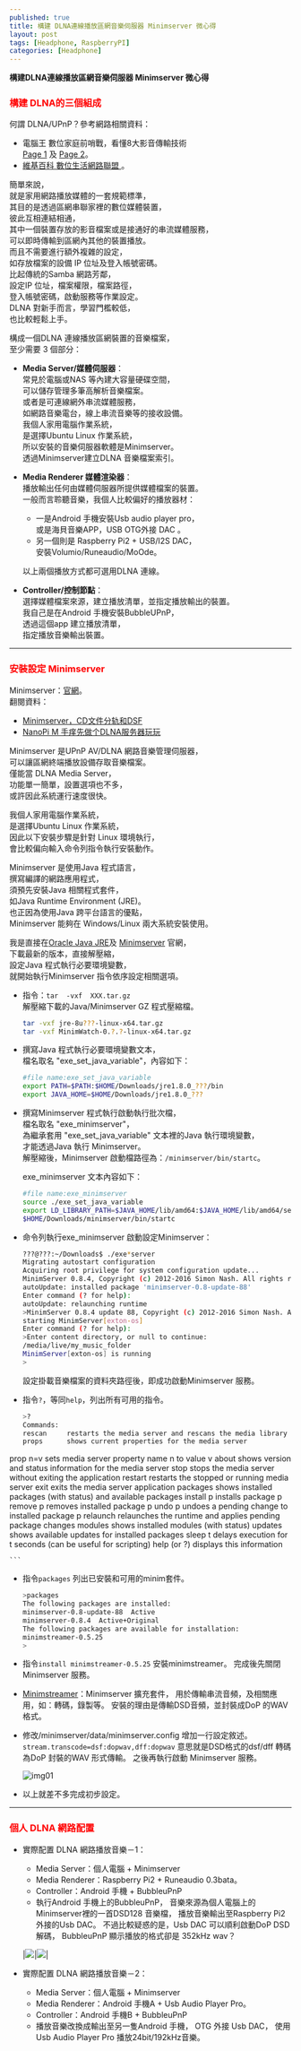 ```yaml
---
published: true
title: 構建 DLNA連線播放區網音樂伺服器 Minimserver 微心得
layout: post
tags: [Headphone, RaspberryPI]
categories: [Headphone]
---
```


**構建DLNA連線播放區網音樂伺服器 Minimserver 微心得**   
    
### <font color="red">構建 DLNA的三個組成</font>    
    
何謂 DLNA/UPnP？參考網路相關資料：    

* 電腦王 數位家庭前哨戰，看懂8大影音傳輸技術    
   [Page 1][1] 及 [Page 2][2]。   
* [維基百科 數位生活網路聯盟 ][3]。   
    
簡單來說，    
就是家用網路播放媒體的一套規範標準，    
其目的是透過區網串聯家裡的數位媒體裝置，    
彼此互相連結相通，    
其中一個裝置存放的影音檔案或是接通好的串流媒體服務，    
可以即時傳輸到區網內其他的裝置播放。    
而且不需要進行額外複雜的設定，    
如存放檔案的設備 IP 位址及登入帳號密碼。    
比起傳統的Samba 網路芳鄰，    
設定IP 位址，檔案權限，檔案路徑，   
登入帳號密碼，啟動服務等作業設定。    
DLNA 對新手而言，學習門檻較低，   
也比較輕鬆上手。    

構成一個DLNA 連線播放區網裝置的音樂檔案，   
至少需要 3 個部分：   

* **Media Server/媒體伺服器**：   
   常見於電腦或NAS 等內建大容量硬碟空間，   
   可以儲存管理多筆高解析音樂檔案。   
   或者是可連線網外串流媒體服務，   
   如網路音樂電台，線上串流音樂等的接收設備。   
   我個人家用電腦作業系統，   
   是選擇Ubuntu Linux 作業系統，    
   所以安裝的音樂伺服器軟體是Minimserver。    
   透過Minimserver建立DLNA 音樂檔案索引。   
* **Media Renderer 媒體渲染器**：   
  播放輸出任何由媒體伺服器所提供媒體檔案的裝置。    
  一般而言聆聽音樂，我個人比較偏好的播放器材：    
  
   *  一是Android 手機安裝Usb audio player pro，    
      或是海貝音樂APP，USB OTG外接 DAC 。   
   *  另一個則是 Raspberry Pi2 + USB/I2S DAC，    
      安裝Volumio/Runeaudio/MoOde。   

    以上兩個播放方式都可選用DLNA 連線。   
* **Controller/控制節點**：   
  選擇媒體檔案來源，建立播放清單，並指定播放輸出的裝置。    
  我自己是在Android 手機安裝BubbleUPnP，    
  透過這個app 建立播放清單，    
  指定播放音樂輸出裝置。    

-----------------

### <font color="red">安裝設定 Minimserver</font>     

Minimserver：[官網][4]。    
翻閱資料：    

* [<span lang="zh-Hans">Minimserver，CD文件分轨和DSF</span>][5]   
* [<span lang="zh-Hans">NanoPi M 手痒先做个DLNA服务器玩玩</span>][8]    

Minimserver 是UPnP AV/DLNA 網路音樂管理伺服器，   
可以讓區網終端播放設備存取音樂檔案。    
僅能當 DLNA Media Server，    
功能單一簡單，設置選項也不多，    
或許因此系統運行速度很快。    

我個人家用電腦作業系統，    
是選擇Ubuntu Linux 作業系統，     
因此以下安裝步驟是針對 Linux 環境執行，   
會比較偏向輸入命令列指令執行安裝動作。    

Minimserver 是使用Java 程式語言，   
撰寫編譯的網路應用程式，    
須預先安裝Java 相關程式套件，   
如Java Runtime Environment (JRE)。    
也正因為使用Java 跨平台語言的優點，   
Minimserver 能夠在 Windows/Linux 兩大系統安裝使用。   

我是直接在[Oracle Java JRE][6]及 [Minimserver][7] 官網，    
下載最新的版本，直接解壓縮，    
設定Java 程式執行必要環境變數，   
就開始執行Minimserver 指令依序設定相關選項。    

* 指令：```tar  -vxf  XXX.tar.gz```   
  解壓縮下載的Java/Minimserver GZ 程式壓縮檔。    
  
    ```bash   
    tar -vxf jre-8u???-linux-x64.tar.gz
    tar -vxf MinimWatch-0.?.?-linux-x64.tar.gz
    ```
* 撰寫Java 程式執行必要環境變數文本，   
  檔名取名 "exe_set_java_variable"，內容如下：    

    ```bash
    #file name:exe_set_java_variable
    export PATH=$PATH:$HOME/Downloads/jre1.8.0_???/bin
    export JAVA_HOME=$HOME/Downloads/jre1.8.0_???
    ```
* 撰寫Minimserver 程式執行啟動執行批次檔，    
  檔名取名 "exe_minimserver"，    
  為繼承套用 "exe_set_java_variable" 文本裡的Java 執行環境變數，    
  才能透過Java 執行 Minimserver。   
  解壓縮後，Minimserver 啟動檔路徑為：```/minimserver/bin/startc```。   
  
  exe_minimserver 文本內容如下：    

    ```bash
    #file name:exe_minimserver
    source ./exe_set_java_variable
    export LD_LIBRARY_PATH=$JAVA_HOME/lib/amd64:$JAVA_HOME/lib/amd64/server
    $HOME/Downloads/minimserver/bin/startc
    ```  
        
* 命令列執行exe_minimserver 啟動設定Minimserver：   
 
    ```bash
    ???@???:~/Downloads$ ./exe*server
    Migrating autostart configuration
    Acquiring root privilege for system configuration update...
    MinimServer 0.8.4, Copyright (c) 2012-2016 Simon Nash. All rights reserved.
    autoUpdate: installed package 'minimserver-0.8-update-88'
    Enter command (? for help):
    autoUpdate: relaunching runtime
    >MinimServer 0.8.4 update 88, Copyright (c) 2012-2016 Simon Nash. All rights reserved.
    starting MinimServer[exton-os]
    Enter command (? for help):
    >Enter content directory, or null to continue:
    /media/live/my_music_folder
    MinimServer[exton-os] is running
    >
    ```
    設定掛載音樂檔案的資料夾路徑後，即成功啟動Minimserver 服務。    

* 指令```?```，等同```help```，列出所有可用的指令。   

    ```bash
    >?
    Commands:
    rescan     restarts the media server and rescans the media library
    props      shows current properties for the media server
 prop n=v   sets media server property name n to value v
 about      shows version and status information for the media server
 stop       stops the media server without exiting the application
 restart    restarts the stopped or running media server
 exit       exits the media server application
 packages   shows installed packages (with status) and available packages
 install p  installs package p
 remove p   removes installed package p
 undo p     undoes a pending change to installed package p
 relaunch   relaunches the runtime and applies pending package changes
 modules    shows installed modules (with status)
 updates    shows available updates for installed packages
 sleep t    delays execution for t seconds (can be useful for scripting)
 help       (or ?) displays this information
>
    ```

* 指令```packages``` 列出已安裝和可用的minim套件。

    ```bash
    >packages
    The following packages are installed:
    minimserver-0.8-update-88  Active
    minimserver-0.8.4  Active+Original
    The following packages are available for installation:
    minimstreamer-0.5.25
    >
    ```

* 指令```install minimstreamer-0.5.25``` 安裝minimstreamer。
  完成後先關閉Minimserver 服務。

* [Minimstreamer][9]：Minimserver 擴充套件，
  用於傳輸串流音頻，及相關應用，如：轉碼，錄製等。
  安裝的理由是傳輸DSD音頻，並封裝成DoP 的WAV 格式。

* 修改/minimserver/data/minimserver.config 增加一行設定敘述。
  ```stream.transcode=dsf:dopwav,dff:dopwav```
  意思就是DSD格式的dsf/dff 轉碼為DoP 封裝的WAV 形式傳輸。
  之後再執行啟動 Minimserver 服務。

  ![img01][img01]

* 以上就差不多完成初步設定。

-----------------

### <font color="red">個人 DLNA 網路配置</font> 

* 實際配置 DLNA 網路播放音樂－1：
    * Media Server：個人電腦 + Minimserver 
    * Media Renderer：Raspberry Pi2 + Runeaudio 0.3bata。
    * Controller：Android 手機 + BubbleuPnP 
    * 執行Android 手機上的BubbleuPnP，
      音樂來源為個人電腦上的Minimserver裡的一首DSD128 音樂檔，
      播放音樂輸出至Raspberry Pi2 外接的Usb DAC。
      不過比較疑惑的是，Usb DAC 可以順利啟動DoP DSD解碼，
      BubbleuPnP 顯示播放的格式卻是 352kHz wav？

    |[![][img22]][img21]|[![][img24]][img23]|

* 實際配置 DLNA 網路播放音樂－2：
    * Media Server：個人電腦 + Minimserver 
    * Media Renderer：Android 手機A + Usb Audio Player Pro。
    * Controller：Android 手機B + BubbleuPnP 
    * 播放音樂改換成輸出至另一隻Android 手機，
      OTG 外接 Usb DAC，
      使用Usb Audio Player Pro 播放24bit/192kHz音樂。

[1]: http://www.techbang.com/posts/15545-digital-home-skirmish-read-8-a-v-transmission-technologies
[2]: http://www.techbang.com/posts/15545-digital-home-skirmish-read-8-a-v-transmission-technologies?page=2
[3]: https://zh.wikipedia.org/zh-tw/%E6%95%B8%E4%BD%8D%E7%94%9F%E6%B4%BB%E7%B6%B2%E8%B7%AF%E8%81%AF%E7%9B%9F
[4]: http://minimserver.com/
[5]: http://blog.sina.cn/dpool/blog/s/blog_5372b4a00102vp9o.html
[6]: http://www.oracle.com/technetwork/java/javase/downloads/jre8-downloads-2133155.html
[7]: http://minimserver.com/downloads/index.html
[8]: 
http://bbs.ickey.cn/community/forum.php?mod=viewthread&tid=63912
[9]: http://minimstreamer.com/userguide.html
[img01]: https://res.cloudinary.com/shengshampoo/image/upload/s--1U88ZnQM--/v1472898747/Screenshot_from_2016-09-03_15-53-261-fs8_r2k97w.png
[img21]: https://res.cloudinary.com/shengshampoo/image/upload/s--DaTX4HDk--/v1472899944/Screenshot_2016-09-03-08-42-311-fs8_jrfjld.png
[img22]: https://res.cloudinary.com/shengshampoo/image/upload/s--u2kO5Ip6--/v1472899944/Screenshot_2016-09-03-08-42-312-fs8_e51or4.png
[img23]: https://res.cloudinary.com/shengshampoo/image/upload/s--c_eEPOh9--/v1472899445/Screenshot_2016-09-03-08-44-151-fs8_tjllp0.png
[img24]: https://res.cloudinary.com/shengshampoo/image/upload/s--mh_SgiiX--/v1472899444/Screenshot_2016-09-03-08-44-152-fs8_dbcgnh.png
